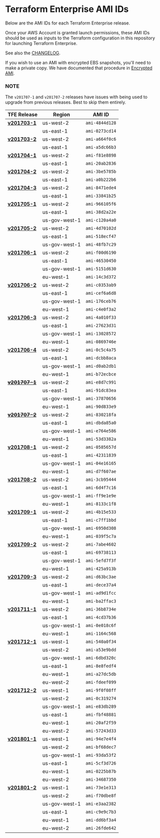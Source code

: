 # Terraform Enterprise AMI IDs

Below are the AMI IDs for each Terraform Enterprise release.

Once your AWS Account is granted launch permissions, these AMI IDs should be
used as inputs to the Terraform configuration in this repository for launching
Terraform Enterprise.

See also the [CHANGELOG](../CHANGELOG.md).

If you wish to use an AMI with encrypted EBS snapshots, you'll need to make
a private copy. We have documented that procedure in [Encrypted AMI](encrypt-ami.md).

### NOTE

The `v201707-1` and `v201707-2` releases have issues with being used to upgrade
from previous releases. Best to skip them entirely.

| TFE Release                                | Region        | AMI ID         |
| ------------------------------------------ | ------------- | -------------- |
| **[v201703-1](../CHANGELOG.md#v201703-1)** | us-west-2     | `ami-4844d128` |
|                                            | us-east-1     | `ami-0273cd14` |
| **[v201703-2](../CHANGELOG.md#v201703-2)** | us-west-2     | `ami-a664f0c6` |
|                                            | us-east-1     | `ami-a5dc66b3` |
| **[v201704-1](../CHANGELOG.md#v201704-1)** | us-west-2     | `ami-f81e8898` |
|                                            | us-east-1     | `ami-20ab2836` |
| **[v201704-2](../CHANGELOG.md#v201704-2)** | us-west-2     | `ami-3be5785b` |
|                                            | us-east-1     | `ami-a0b222b6` |
| **[v201704-3](../CHANGELOG.md#v201704-3)** | us-west-2     | `ami-8471ede4` |
|                                            | us-east-1     | `ami-33841b25` |
| **[v201705-1](../CHANGELOG.md#v201705-1)** | us-west-2     | `ami-966105f6` |
|                                            | us-east-1     | `ami-38d2a22e` |
|                                            | us-gov-west-1 | `ami-c120a4a0` |
| **[v201705-2](../CHANGELOG.md#v201705-2)** | us-west-2     | `ami-4d70102d` |
|                                            | us-east-1     | `ami-518ecf47` |
|                                            | us-gov-west-1 | `ami-48fb7c29` |
| **[v201706-1](../CHANGELOG.md#v201706-1)** | us-west-2     | `ami-f00d6190` |
|                                            | us-east-1     | `ami-46530450` |
|                                            | us-gov-west-1 | `ami-5151d630` |
|                                            | eu-west-1     | `ami-14c3d372` |
| **[v201706-2](../CHANGELOG.md#v201706-2)** | us-west-2     | `ami-c0353ab9` |
|                                            | us-east-1     | `ami-cef6a6d8` |
|                                            | us-gov-west-1 | `ami-176ceb76` |
|                                            | eu-west-1     | `ami-c4e0f3a2` |
| **[v201706-3](../CHANGELOG.md#v201706-3)** | us-west-2     | `ami-4a010f33` |
|                                            | us-east-1     | `ami-27623d31` |
|                                            | us-gov-west-1 | `ami-13028572` |
|                                            | eu-west-1     | `ami-0869746e` |
| **[v201706-4](../CHANGELOG.md#v201706-4)** | us-west-2     | `ami-0c5c4a75` |
|                                            | us-east-1     | `ami-dcbb8aca` |
|                                            | us-gov-west-1 | `ami-d0ab2db1` |
|                                            | eu-west-1     | `ami-b72ecbce` |
| ~~**[v201707-1](../CHANGELOG.md#v201707-1)**~~ | us-west-2     | `ami-e8d7c991` |
|                                            | us-east-1     | `ami-91dc83ea` |
|                                            | us-gov-west-1 | `ami-37870656` |
|                                            | eu-west-1     | `ami-90d833e9` |
| ~~**[v201707-2](../CHANGELOG.md#v201707-2)**~~ | us-west-2     | `ami-830218fa` |
|                                            | us-east-1     | `ami-dbda85a0` |
|                                            | us-gov-west-1 | `ami-e764e586` |
|                                            | eu-west-1     | `ami-53d3382a` |
| **[v201708-1](../CHANGELOG.md#v201708-1)** | us-west-2     | `ami-0585657d` |
|                                            | us-east-1     | `ami-42311839` |
|                                            | us-gov-west-1 | `ami-04e16165` |
|                                            | eu-west-1     | `ami-d7f607ae` |
| **[v201708-2](../CHANGELOG.md#v201708-2)** | us-west-2     | `ami-3cb95444` |
|                                            | us-east-1     | `ami-6d4f7c16` |
|                                            | us-gov-west-1 | `ami-ff9e1e9e` |
|                                            | eu-west-1     | `ami-8133c1f8` |
| **[v201709-1](../CHANGELOG.md#v201709-1)** | us-west-2     | `ami-4b15e533` |
|                                            | us-east-1     | `ami-c7ff1bbd` |
|                                            | us-gov-west-1 | `ami-6950d308` |
|                                            | eu-west-1     | `ami-039f5c7a` |
| **[v201709-2](../CHANGELOG.md#v201709-2)** | us-west-2     | `ami-7abe4602` |
|                                            | us-east-1     | `ami-69738113` |
|                                            | us-gov-west-1 | `ami-5efd7f3f` |
|                                            | eu-west-1     | `ami-425a913b` |
| **[v201709-3](../CHANGELOG.md#v201709-3)** | us-west-2     | `ami-d63bc3ae` |
|                                            | us-east-1     | `ami-dece37a4` |
|                                            | us-gov-west-1 | `ami-ad9d1fcc` |
|                                            | eu-west-1     | `ami-ba2ffac3` |
| **[v201711-1](../CHANGELOG.md#v201711-1)** | us-west-2     | `ami-36b8734e` |
|                                            | us-east-1     | `ami-4cd37b36` |
|                                            | us-gov-west-1 | `ami-0e018c6f` |
|                                            | eu-west-1     | `ami-1164c568` |
| **[v201712-1](../CHANGELOG.md#v201712-1)** | us-west-1     | `ami-540a0f34` |
|                                            | us-west-2     | `ami-a53e9bdd` |
|                                            | us-gov-west-1 | `ami-6dbd320c` |
|                                            | us-east-1     | `ami-8e8fedf4` |
|                                            | eu-west-1     | `ami-a27dc5db` |
|                                            | eu-west-2     | `ami-fdeef099` |
| **[v201712-2](../CHANGELOG.md#v201712-2)** | us-west-1     | `ami-9f0f08ff` |
|                                            | us-west-2     | `ami-0c319274` |
|                                            | us-gov-west-1 | `ami-e83db289` |
|                                            | us-east-1     | `ami-fbf48881` |
|                                            | eu-west-1     | `ami-20af2f59` |
|                                            | eu-west-2     | `ami-57243d33` |
| **[v201801-1](../CHANGELOG.md#v201801-1)** | us-west-1     | `ami-94e7e4f4` |
|                                            | us-west-2     | `ami-bf68dec7` |
|                                            | us-gov-west-1 | `ami-93da53f2` |
|                                            | us-east-1     | `ami-5cf3d726` |
|                                            | eu-west-1     | `ami-0225b87b` |
|                                            | eu-west-2     | `ami-34687350` |
| **[v201801-2](../CHANGELOG.md#v201801-2)** | us-west-1     | `ami-73e1e313` |
|                                            | us-west-2     | `ami-f70dbe8f` |
|                                            | us-gov-west-1 | `ami-e3aa2382` |
|                                            | us-east-1     | `ami-c9e9c7b3` |
|                                            | eu-west-1     | `ami-dd6bf3a4` |
|                                            | eu-west-2     | `ami-26fde642` |
